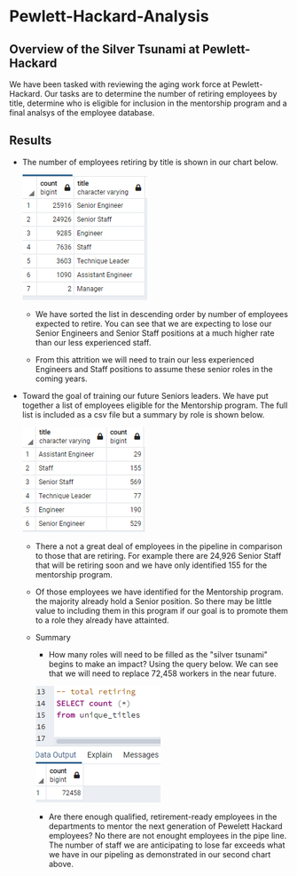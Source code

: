 # Pewlett-Hackard-Analysis

## Overview of the Silver Tsunami at Pewlett-Hackard
  We have been tasked with reviewing the aging work force at Pewlett-Hackard. Our tasks are to determine the number of retiring employees by title, determine who is 
  eligible for inclusion in the mentorship program and a final analsys of the employee database.
  
  ## Results
  
  * The number of employees retiring by title is shown in our chart below.
       
     ![](https://github.com/tomstowell99/Pewlett-Hackard-Analysis/blob/main/Data/Deliverable%201%20screen%20shot.png)
     
     * We have sorted the list in descending order by number of employees expected to retire. You can see that we are expecting to lose our Senior Engineers and 
       Senior Staff positions at a much higher rate than our less experienced staff.
       
     * From this attrition we will need to train our less experienced Engineers and Staff positions to assume these senior roles in the coming years. 
     
 * Toward the goal of training our future Seniors leaders. We have put together a list of employees eligible for the Mentorship program.
   The full list is included as a csv file but a summary by role is shown below.
     
     ![](https://github.com/tomstowell99/Pewlett-Hackard-Analysis/blob/main/Data/Mentorees%20by%20title.png)
     
      * There a not a great deal of employees in the pipeline in comparison to those that are retiring. For example there are 24,926 Senior Staff that will be retiring
        soon and we have only identified 155 for the mentorship program.
        
      * Of those employees we have identified for the Mentorship program. the majority already hold a Senior position. So there may be little value to including them             in this program if our goal is to promote them to a role they already have attainted.
     
     * Summary
        
        * How many roles will need to be filled as the "silver tsunami" begins to make an impact?
          Using the query below. We can see that we will need to replace 72,458 workers in the near future.
          
        ![](https://github.com/tomstowell99/Pewlett-Hackard-Analysis/blob/main/Data/Total%20Retiring.png)
        
        * Are there enough qualified, retirement-ready employees in the departments to mentor the next generation of Pewelett Hackard employees?
          No there are not enought employees in the pipe line. The number of staff we are anticipating to lose far exceeds what we have in our pipeling
          as demonstrated in our second chart above.
        
        
        
  
  
